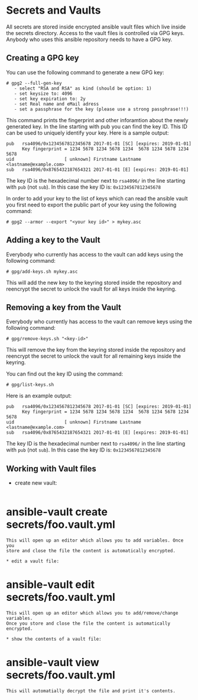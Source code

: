 Secrets and Vaults
==================

All secrets are stored inside encrypted ansible vault files which live
inside the secrets directory. Access to the vault files is controlled via
GPG keys. Anybody who uses this ansible repository needs to have a GPG key.


Creating a GPG key
------------------

You can use the following command to generate a new GPG key:

```
# gpg2 --full-gen-key
   - select "RSA and RSA" as kind (should be option: 1)
   - set keysize to: 4096
   - set key expiration to: 2y
   - set Real name and eMail adress
   - set a passphrase for the key (please use a strong passphrase!!!)
```

This command prints the fingerprint and other inforamtion about the newly
generated key. In the line starting with pub you can find the key ID. This
ID can be used to uniquely identify your key. Here is a sample output:

```
pub   rsa4096/0x1234567812345678 2017-01-01 [SC] [expires: 2019-01-01]
      Key fingerprint = 1234 5678 1234 5678 1234  5678 1234 5678 1234 5678
uid                   [ unknown] Firstname Lastname <lastname@example.com>
sub   rsa4096/0x8765432187654321 2017-01-01 [E] [expires: 2019-01-01]
```

The key ID is the hexadecimal number next to ```rsa4096/``` in the line
starting with ```pub``` (not ```sub```). In this case the key ID is: ```0x1234567812345678```

In order to add your key to the list of keys which can read the ansible vault
you first need to export the public part of your key using the following
command:

```
# gpg2 --armor --export "<your key id>" > mykey.asc
```



Adding a key to the Vault
-------------------------

Everybody who currently has access to the vault can add keys using the
following command:

```
# gpg/add-keys.sh mykey.asc
```

This will add the new key to the keyring stored inside the repository and
reencrypt the secret to unlock the vault for all keys inside the keyring.



Removing a key from the Vault
-----------------------------

Everybody who currently has access to the vault can remove keys using the
following command:

```
# gpg/remove-keys.sh "<key-id>"
```

This will remove the key from the keyring stored inside the repository and
reencrypt the secret to unlock the vault for all remaining keys inside the
keyring.

You can find out the key ID using the command:

```
# gpg/list-keys.sh
```

Here is an example output:

```
pub   rsa4096/0x1234567812345678 2017-01-01 [SC] [expires: 2019-01-01]
      Key fingerprint = 1234 5678 1234 5678 1234  5678 1234 5678 1234 5678
uid                   [ unknown] Firstname Lastname <lastname@example.com>
sub   rsa4096/0x8765432187654321 2017-01-01 [E] [expires: 2019-01-01]
```

The key ID is the hexadecimal number next to ```rsa4096/``` in the line
starting with ```pub``` (not ```sub```). In this case the key ID is: ```0x1234567812345678```



Working with Vault files
------------------------

 * create new vault:
   ```
# ansible-vault create secrets/foo.vault.yml
   ```
   This will open up an editor which allows you to add variables. Once you
   store and close the file the content is automatically encrypted.

 * edit a vault file:
   ```
# ansible-vault edit secrets/foo.vault.yml
   ```
   This will open up an editor which allows you to add/remove/change variables.
   Once you store and close the file the content is automatically encrypted.

 * show the contents of a vault file:
   ```
# ansible-vault view secrets/foo.vault.yml
   ```
   This will automatially decrypt the file and print it's contents.
